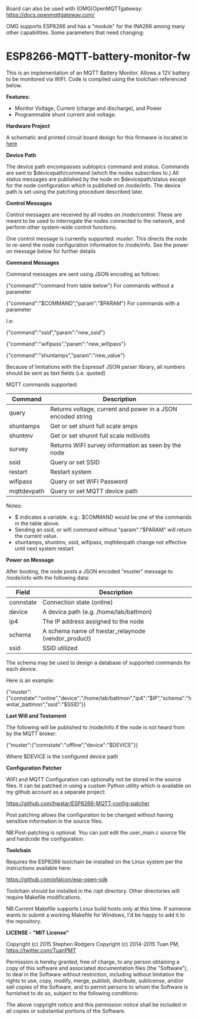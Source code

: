 Board can also be used with (OMG)OpenMQTTgateway:
https://docs.openmqttgateway.com/

OMG supports ESP8266 and has a "module" for the INA266 among many other capabilities.
Some parameters that need changing:






**ESP8266-MQTT-battery-monitor-fw**
==========
This is an implementation of an MQTT Battery Monitor.
Allows a 12V battery to be monitored via WIFI. Code is compiled using the toolchain referenced below.

**Features:**

* Monitor Voltage, Current (charge and discharge), and Power
* Programmable shunt current and voltage.

**Hardware Project**

A schematic and printed circuit board design  for this firmware is located in [here](https://github.com/hwstar/ESP8266-MQTT-battery-monitor-hw)

**Device Path**

The device path encompasses subtopics command and status. Commands are sent to $devicepath/command (which the nodes subscribes to.) All status messages are
published by the node on $devicepath/status except for the node configuration which is published on /node/info. The device path is set using the patching procedure described later.

**Control Messages**

Control messages are received by all nodes on /node/control. These are meant to be used to interrogate the nodes connected to the network, 
and perform other system-wide control functions.

One control message is currently supported: *muster*. This directs the node to re-send the node configuration information to /node/info. See the power on message below for further details


**Command Messages**

Command messages are sent using JSON encoding as follows:

{"command":"command from table below"} For commands without a parameter

{"command":"$COMMAND","param":"$PARAM"} For commands with a parameter

I.e: 

{"command":"ssid","param":"new_ssid"}

{"command":"wifipass","param":"new_wifipass"}

{"command":"shuntamps","param":"new_value"}

Because of limitations with the Espressif JSON parser library, all numbers should be sent as text fields 
(i.e. quoted)

MQTT commands supported:

|Command| Description |
|--------| ----------- |
|query	 | Returns voltage, current and power in a JSON encoded string|
|shuntamps| Get or set shunt full scale amps
|shuntmv| Get or set shunnt full scale millivolts
|survey	 | Returns WIFI survey information as seen by the node|
|ssid    | Query or set SSID|
|restart | Restart system|
|wifipass| Query or set WIFI Password|
|mqttdevpath| Query or set MQTT device path

Notes:
* $ indicates a variable. e.g.: $COMMAND would be one of the commands in the table above.
* Sending an ssid, or wifi command without "param":"$PARAM" will return the current value.
* shuntamps, shuntmv, ssid, wifipass, mqttdevpath change not effective until next system restart

**Power on Message**

After booting, the node posts a JSON encoded "muster" message to /node/info with the following data:

|Field		| Description|
|-----      | -----------|
|connstate  | Connection state (online)
|device		| A device path (e.g. /home/lab/battmon)|
|ip4		| The IP address assigned to the node|
|schema		| A schema name of hwstar_relaynode (vendor_product)|
|ssid       | SSID utilized|


The schema may be used to design a database of supported commands for each device.

Here is an example:

{"muster":{"connstate":"online","device":"/home/lab/battmon","ip4":"$IP","schema":"hwstar_battmon","ssid":"$SSID"}}

**Last Will and Testament**

The following will be published to /node/info if the node is not heard from by the MQTT broker:

{"muster":{"connstate":"offline","device":"$DEVICE"}}

Where $DEVICE is the configured device path

**Configuration Patcher**

WIFI and MQTT Configuration can optionally not be stored in the source files. It can be patched in using a custom Python utility which is available on my github account as
a separate project:

https://github.com/hwstar/ESP8266-MQTT-config-patcher

Post patching allows the configuration to be changed without having sensitive information in the source files.

NB:Post-patching is optional. You can just edit the user_main.c source file and hardcode the configuration. 

**Toolchain**

Requires the ESP8266 toolchain be installed on the Linux system per the instructions available here:

https://github.com/pfalcon/esp-open-sdk

Toolchain should be installed in the /opt directory. Other directories will require Makefile modifications.

NB:Current Makefile supports Linux build hosts only at this time. If someone wants to submit a working Makefile for Windows, I'd be happy to add it to the repository.

**LICENSE - "MIT License"**

Copyright (c) 2015 Stephen Rodgers 
Copyright (c) 2014-2015 Tuan PM, https://twitter.com/TuanPMT

Permission is hereby granted, free of charge, to any person obtaining a copy of this software and associated documentation files (the "Software"), to deal in the Software without restriction, including without limitation the rights to use, copy, modify, merge, publish, distribute, sublicense, and/or sell copies of the Software, and to permit persons to whom the Software is furnished to do so, subject to the following conditions:

The above copyright notice and this permission notice shall be included in all copies or substantial portions of the Software.



